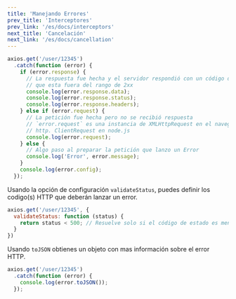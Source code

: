 ```yaml
---
title: 'Manejando Errores'
prev_title: 'Interceptores'
prev_link: '/es/docs/interceptors'
next_title: 'Cancelación'
next_link: '/es/docs/cancellation'
---
```


```js
axios.get('/user/12345')
  .catch(function (error) {
    if (error.response) {
      // La respuesta fue hecha y el servidor respondió con un código de estado
      // que esta fuera del rango de 2xx
      console.log(error.response.data);
      console.log(error.response.status);
      console.log(error.response.headers);
    } else if (error.request) {
      // La petición fue hecha pero no se recibió respuesta
      // `error.request` es una instancia de XMLHttpRequest en el navegador y una instancia de
      // http. ClientRequest en node.js
      console.log(error.request);
    } else {
      // Algo paso al preparar la petición que lanzo un Error
      console.log('Error', error.message);
    }
    console.log(error.config);
  });
```

Usando la opción de configuración `validateStatus`, puedes definir los codigo(s) HTTP que deberán lanzar un error.

```js
axios.get('/user/12345', {
  validateStatus: function (status) {
    return status < 500; // Resuelve solo si el código de estado es menor que 500
  }
})
```

Usando `toJSON` obtienes un objeto con mas información sobre el error HTTP.

```js
axios.get('/user/12345')
  .catch(function (error) {
    console.log(error.toJSON());
  });
```